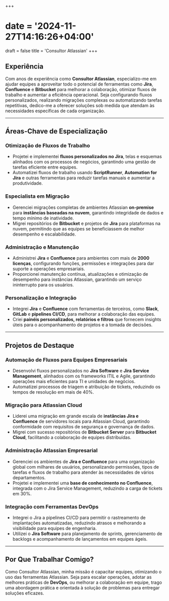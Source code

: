 +++
# date = '2024-11-27T14:16:26+04:00'
draft = false
title = 'Consultor Atlassian'
+++

## **Experiência**

Com anos de experiência como **Consultor Atlassian**, especializo-me em ajudar equipes a aproveitar todo o potencial de ferramentas como **Jira**, **Confluence** e **Bitbucket** para melhorar a colaboração, otimizar fluxos de trabalho e aumentar a eficiência operacional. Seja configurando fluxos personalizados, realizando migrações complexas ou automatizando tarefas repetitivas, dedico-me a oferecer soluções sob medida que atendam às necessidades específicas de cada organização.

---

## **Áreas-Chave de Especialização**

### **Otimização de Fluxos de Trabalho**
- Projetei e implementei **fluxos personalizados no Jira**, telas e esquemas alinhados com os processos de negócios, garantindo uma gestão de tarefas eficiente entre equipes.
- Automatizei fluxos de trabalho usando **ScriptRunner**, **Automation for Jira** e outras ferramentas para reduzir tarefas manuais e aumentar a produtividade.

### **Especialista em Migração**
- Gerenciei migrações completas de ambientes Atlassian **on-premise** para **instâncias baseadas na nuvem**, garantindo integridade de dados e tempo mínimo de inatividade.
- Migrei repositórios de **Bitbucket** e projetos de **Jira** para plataformas na nuvem, permitindo que as equipes se beneficiassem de melhor desempenho e escalabilidade.

### **Administração e Manutenção**
- Administrei **Jira** e **Confluence** para ambientes com mais de **2000 licenças**, configurando funções, permissões e integrações para dar suporte a operações empresariais.
- Proporcionei manutenção contínua, atualizações e otimização de desempenho para instâncias Atlassian, garantindo um serviço ininterrupto para os usuários.

### **Personalização e Integração**
- Integrei **Jira** e **Confluence** com ferramentas de terceiros, como **Slack**, **GitLab** e **pipelines CI/CD**, para melhorar a colaboração das equipes.
- Criei **painéis personalizados, relatórios e filtros** que fornecem insights úteis para o acompanhamento de projetos e a tomada de decisões.

---

## **Projetos de Destaque**

### **Automação de Fluxos para Equipes Empresariais**
- Desenvolvi fluxos personalizados no **Jira Software** e **Jira Service Management**, alinhados com os frameworks ITIL e Agile, garantindo operações mais eficientes para TI e unidades de negócios.
- Automatizei processos de triagem e atribuição de tickets, reduzindo os tempos de resolução em mais de 40%.

### **Migração para Atlassian Cloud**
- Liderei uma migração em grande escala de **instâncias Jira e Confluence** de servidores locais para Atlassian Cloud, garantindo conformidade com requisitos de segurança e governança de dados.
- Migrei com sucesso repositórios de **Bitbucket Server** para **Bitbucket Cloud**, facilitando a colaboração de equipes distribuídas.

### **Administração Atlassian Empresarial**
- Gerenciei os ambientes de **Jira e Confluence** para uma organização global com milhares de usuários, personalizando permissões, tipos de tarefas e fluxos de trabalho para atender às necessidades de vários departamentos.
- Projetei e implementei uma **base de conhecimento no Confluence**, integrada com o Jira Service Management, reduzindo a carga de tickets em 30%.

### **Integração com Ferramentas DevOps**
- Integrei o Jira a pipelines CI/CD para permitir o rastreamento de implantações automatizadas, reduzindo atrasos e melhorando a visibilidade para equipes de engenharia.
- Utilizei o **Jira Software** para planejamento de sprints, gerenciamento de backlogs e acompanhamento de lançamentos em equipes ágeis.

---

## **Por Que Trabalhar Comigo?**

Como Consultor Atlassian, minha missão é capacitar equipes, otimizando o uso das ferramentas Atlassian. Seja para escalar operações, adotar as melhores práticas de **DevOps**, ou melhorar a colaboração em equipe, trago uma abordagem prática e orientada à solução de problemas para entregar soluções eficazes.